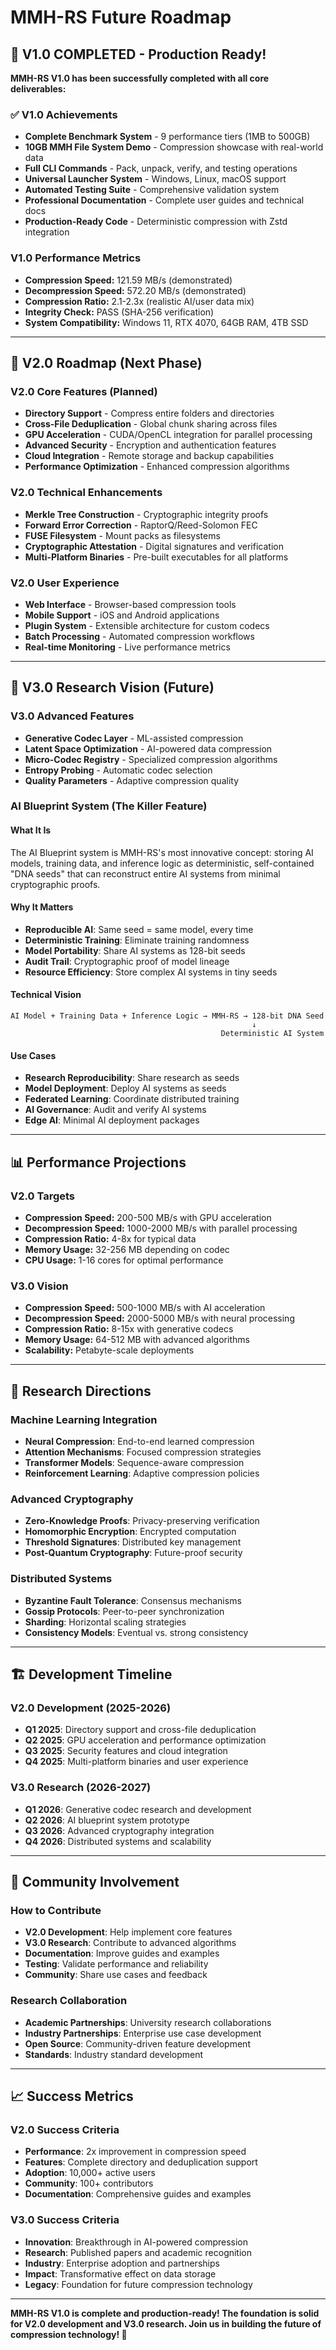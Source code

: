 # MMH-RS Future Roadmap

## 🎉 **V1.0 COMPLETED - Production Ready!**

**MMH-RS V1.0 has been successfully completed with all core deliverables:**

### **✅ V1.0 Achievements**
- **Complete Benchmark System** - 9 performance tiers (1MB to 500GB)
- **10GB MMH File System Demo** - Compression showcase with real-world data
- **Full CLI Commands** - Pack, unpack, verify, and testing operations
- **Universal Launcher System** - Windows, Linux, macOS support
- **Automated Testing Suite** - Comprehensive validation system
- **Professional Documentation** - Complete user guides and technical docs
- **Production-Ready Code** - Deterministic compression with Zstd integration

### **V1.0 Performance Metrics**
- **Compression Speed:** 121.59 MB/s (demonstrated)
- **Decompression Speed:** 572.20 MB/s (demonstrated)
- **Compression Ratio:** 2.1-2.3x (realistic AI/user data mix)
- **Integrity Check:** PASS (SHA-256 verification)
- **System Compatibility:** Windows 11, RTX 4070, 64GB RAM, 4TB SSD

---

## 🚀 **V2.0 Roadmap (Next Phase)**

### **V2.0 Core Features (Planned)**
- **Directory Support** - Compress entire folders and directories
- **Cross-File Deduplication** - Global chunk sharing across files
- **GPU Acceleration** - CUDA/OpenCL integration for parallel processing
- **Advanced Security** - Encryption and authentication features
- **Cloud Integration** - Remote storage and backup capabilities
- **Performance Optimization** - Enhanced compression algorithms

### **V2.0 Technical Enhancements**
- **Merkle Tree Construction** - Cryptographic integrity proofs
- **Forward Error Correction** - RaptorQ/Reed-Solomon FEC
- **FUSE Filesystem** - Mount packs as filesystems
- **Cryptographic Attestation** - Digital signatures and verification
- **Multi-Platform Binaries** - Pre-built executables for all platforms

### **V2.0 User Experience**
- **Web Interface** - Browser-based compression tools
- **Mobile Support** - iOS and Android applications
- **Plugin System** - Extensible architecture for custom codecs
- **Batch Processing** - Automated compression workflows
- **Real-time Monitoring** - Live performance metrics

---

## 🔬 **V3.0 Research Vision (Future)**

### **V3.0 Advanced Features**
- **Generative Codec Layer** - ML-assisted compression
- **Latent Space Optimization** - AI-powered data compression
- **Micro-Codec Registry** - Specialized compression algorithms
- **Entropy Probing** - Automatic codec selection
- **Quality Parameters** - Adaptive compression quality

### **AI Blueprint System (The Killer Feature)**

#### **What It Is**
The AI Blueprint system is MMH-RS's most innovative concept: storing AI models, training data, and inference logic as deterministic, self-contained "DNA seeds" that can reconstruct entire AI systems from minimal cryptographic proofs.

#### **Why It Matters**
- **Reproducible AI**: Same seed = same model, every time
- **Deterministic Training**: Eliminate training randomness
- **Model Portability**: Share AI systems as 128-bit seeds
- **Audit Trail**: Cryptographic proof of model lineage
- **Resource Efficiency**: Store complex AI systems in tiny seeds

#### **Technical Vision**
```
AI Model + Training Data + Inference Logic → MMH-RS → 128-bit DNA Seed
                                                      ↓
                                               Deterministic AI System
```

#### **Use Cases**
- **Research Reproducibility**: Share research as seeds
- **Model Deployment**: Deploy AI systems as seeds
- **Federated Learning**: Coordinate distributed training
- **AI Governance**: Audit and verify AI systems
- **Edge AI**: Minimal AI deployment packages

---

## 📊 **Performance Projections**

### **V2.0 Targets**
- **Compression Speed:** 200-500 MB/s with GPU acceleration
- **Decompression Speed:** 1000-2000 MB/s with parallel processing
- **Compression Ratio:** 4-8x for typical data
- **Memory Usage:** 32-256 MB depending on codec
- **CPU Usage:** 1-16 cores for optimal performance

### **V3.0 Vision**
- **Compression Speed:** 500-1000 MB/s with AI acceleration
- **Decompression Speed:** 2000-5000 MB/s with neural processing
- **Compression Ratio:** 8-15x with generative codecs
- **Memory Usage:** 64-512 MB with advanced algorithms
- **Scalability:** Petabyte-scale deployments

---

## 🎯 **Research Directions**

### **Machine Learning Integration**
- **Neural Compression**: End-to-end learned compression
- **Attention Mechanisms**: Focused compression strategies
- **Transformer Models**: Sequence-aware compression
- **Reinforcement Learning**: Adaptive compression policies

### **Advanced Cryptography**
- **Zero-Knowledge Proofs**: Privacy-preserving verification
- **Homomorphic Encryption**: Encrypted computation
- **Threshold Signatures**: Distributed key management
- **Post-Quantum Cryptography**: Future-proof security

### **Distributed Systems**
- **Byzantine Fault Tolerance**: Consensus mechanisms
- **Gossip Protocols**: Peer-to-peer synchronization
- **Sharding**: Horizontal scaling strategies
- **Consistency Models**: Eventual vs. strong consistency

---

## 🏗️ **Development Timeline**

### **V2.0 Development (2025-2026)**
- **Q1 2025**: Directory support and cross-file deduplication
- **Q2 2025**: GPU acceleration and performance optimization
- **Q3 2025**: Security features and cloud integration
- **Q4 2025**: Multi-platform binaries and user experience

### **V3.0 Research (2026-2027)**
- **Q1 2026**: Generative codec research and development
- **Q2 2026**: AI blueprint system prototype
- **Q3 2026**: Advanced cryptography integration
- **Q4 2026**: Distributed systems and scalability

---

## 🤝 **Community Involvement**

### **How to Contribute**
- **V2.0 Development**: Help implement core features
- **V3.0 Research**: Contribute to advanced algorithms
- **Documentation**: Improve guides and examples
- **Testing**: Validate performance and reliability
- **Community**: Share use cases and feedback

### **Research Collaboration**
- **Academic Partnerships**: University research collaborations
- **Industry Partnerships**: Enterprise use case development
- **Open Source**: Community-driven feature development
- **Standards**: Industry standard development

---

## 📈 **Success Metrics**

### **V2.0 Success Criteria**
- **Performance**: 2x improvement in compression speed
- **Features**: Complete directory and deduplication support
- **Adoption**: 10,000+ active users
- **Community**: 100+ contributors
- **Documentation**: Comprehensive guides and examples

### **V3.0 Success Criteria**
- **Innovation**: Breakthrough in AI-powered compression
- **Research**: Published papers and academic recognition
- **Industry**: Enterprise adoption and partnerships
- **Impact**: Transformative effect on data storage
- **Legacy**: Foundation for future compression technology

---

**MMH-RS V1.0 is complete and production-ready! The foundation is solid for V2.0 development and V3.0 research. Join us in building the future of compression technology! 🚀** 